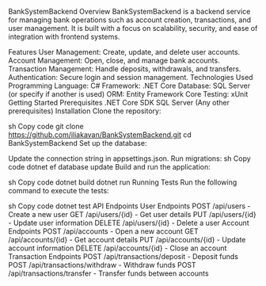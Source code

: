 BankSystemBackend
Overview
BankSystemBackend is a backend service for managing bank operations such as account creation, transactions, and user management. It is built with a focus on scalability, security, and ease of integration with frontend systems.

Features
User Management: Create, update, and delete user accounts.
Account Management: Open, close, and manage bank accounts.
Transaction Management: Handle deposits, withdrawals, and transfers.
Authentication: Secure login and session management.
Technologies Used
Programming Language: C#
Framework: .NET Core
Database: SQL Server (or specify if another is used)
ORM: Entity Framework Core
Testing: xUnit
Getting Started
Prerequisites
.NET Core SDK
SQL Server
(Any other prerequisites)
Installation
Clone the repository:

sh
Copy code
git clone https://github.com/iliakavan/BankSystemBackend.git
cd BankSystemBackend
Set up the database:

Update the connection string in appsettings.json.
Run migrations:
sh
Copy code
dotnet ef database update
Build and run the application:

sh
Copy code
dotnet build
dotnet run
Running Tests
Run the following command to execute the tests:

sh
Copy code
dotnet test
API Endpoints
User Endpoints
POST /api/users - Create a new user
GET /api/users/{id} - Get user details
PUT /api/users/{id} - Update user information
DELETE /api/users/{id} - Delete a user
Account Endpoints
POST /api/accounts - Open a new account
GET /api/accounts/{id} - Get account details
PUT /api/accounts/{id} - Update account information
DELETE /api/accounts/{id} - Close an account
Transaction Endpoints
POST /api/transactions/deposit - Deposit funds
POST /api/transactions/withdraw - Withdraw funds
POST /api/transactions/transfer - Transfer funds between accounts
